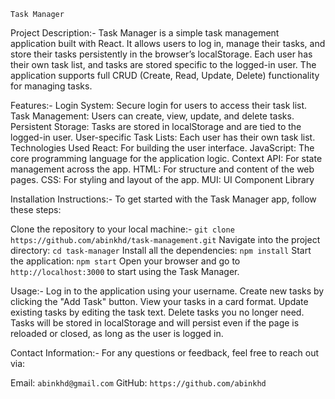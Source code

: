 `Task Manager`

Project Description:-
Task Manager is a simple task management application built with React. It allows users to log in, manage their tasks, and store their tasks persistently in the browser’s localStorage. Each user has their own task list, and tasks are stored specific to the logged-in user. The application supports full CRUD (Create, Read, Update, Delete) functionality for managing tasks.

Features:-
Login System: Secure login for users to access their task list.
Task Management: Users can create, view, update, and delete tasks.
Persistent Storage: Tasks are stored in localStorage and are tied to the logged-in user.
User-specific Task Lists: Each user has their own task list.
Technologies Used
React: For building the user interface.
JavaScript: The core programming language for the application logic.
Context API: For state management across the app.
HTML: For structure and content of the web pages.
CSS: For styling and layout of the app.
MUI: UI Component Library

Installation Instructions:-
To get started with the Task Manager app, follow these steps:

Clone the repository to your local machine:-
`git clone https://github.com/abinkhd/task-management.git`
Navigate into the project directory:
`cd task-manager`
Install all the dependencies:
`npm install`
Start the application:
`npm start`
Open your browser and go to `http://localhost:3000` to start using the Task Manager.

Usage:-
Log in to the application using your username.
Create new tasks by clicking the "Add Task" button.
View your tasks in a card format.
Update existing tasks by editing the task text.
Delete tasks you no longer need.
Tasks will be stored in localStorage and will persist even if the page is reloaded or closed, as long as the user is logged in.

Contact Information:-
For any questions or feedback, feel free to reach out via:

Email: `abinkhd@gmail.com`
GitHub: `https://github.com/abinkhd`
